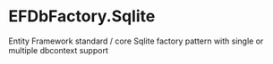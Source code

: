 # EFDbFactory.Sqlite
Entity Framework standard / core Sqlite factory pattern with single or multiple dbcontext support
